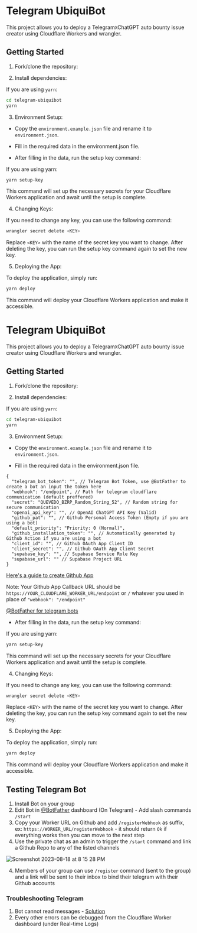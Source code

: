 # Telegram UbiquiBot

This project allows you to deploy a Telegram`X`ChatGPT auto bounty issue creator using Cloudflare Workers and wrangler.

## Getting Started

1. Fork/clone the repository:

2. Install dependencies:

If you are using `yarn`:

```bash
cd telegram-ubiquibot
yarn
```

3. Environment Setup:

- Copy the `environment.example.json` file and rename it to `environment.json`.

- Fill in the required data in the environment.json file.

- After filling in the data, run the setup key command:

If you are using yarn:

```bash
yarn setup-key
```

This command will set up the necessary secrets for your Cloudflare Workers application and await until the setup is complete.

4. Changing Keys:

If you need to change any key, you can use the following command:

```bash
wrangler secret delete <KEY>
```

Replace `<KEY>` with the name of the secret key you want to change. After deleting the key, you can run the setup key command again to set the new key.

5. Deploying the App:

To deploy the application, simply run:

```bash
yarn deploy
```

This command will deploy your Cloudflare Workers application and make it accessible.

# Telegram UbiquiBot

This project allows you to deploy a Telegram`X`ChatGPT auto bounty issue creator using Cloudflare Workers and wrangler.

## Getting Started

1. Fork/clone the repository:

2. Install dependencies:

If you are using `yarn`:

```bash
cd telegram-ubiquibot
yarn
```

3. Environment Setup:

- Copy the `environment.example.json` file and rename it to `environment.json`.

- Fill in the required data in the environment.json file.

```jsonc
{
  "telegram_bot_token": "", // Telegram Bot Token, use @BotFather to create a bot an input the token here
  "webhook": "/endpoint", // Path for telegram cloudflare communication (default preffered)
  "secret": "QUEVEDO_BZRP_Random_String_52", // Random string for secure communication
  "openai_api_key": "", // OpenAI ChatGPT API Key (Valid)
  "github_pat": "", // Github Personal Access Token (Empty if you are using a bot)
  "default_priority": "Priority: 0 (Normal)",
  "github_installation_token": "", // Automatically generated by Github Action if you are using a bot
  "client_id": "", // Github OAuth App Client ID
  "client_secret": "", // Github OAuth App Client Secret
  "supabase_key": "", // Supabase Service Role Key
  "supabase_url": "" // Supabase Project URL
}
```

[Here's a guide to create Github App](https://docs.github.com/en/apps/oauth-apps/building-oauth-apps/creating-an-oauth-app)

Note: Your Github App Callback URL should be `https://YOUR_CLOUDFLARE_WORKER_URL/endpoint` or `/` whatever you used in place of `"webhook": "/endpoint"`

[@BotFather for telegram bots](https://t.me/botfather)

- After filling in the data, run the setup key command:

If you are using yarn:

```bash
yarn setup-key
```

This command will set up the necessary secrets for your Cloudflare Workers application and await until the setup is complete.

4. Changing Keys:

If you need to change any key, you can use the following command:

```bash
wrangler secret delete <KEY>
```

Replace `<KEY>` with the name of the secret key you want to change. After deleting the key, you can run the setup key command again to set the new key.

5. Deploying the App:

To deploy the application, simply run:

```bash
yarn deploy
```

This command will deploy your Cloudflare Workers application and make it accessible.

## Testing Telegram Bot

1. Install Bot on your group
2. Edit Bot in [@BotFather](https://t.me/botfather) dashboard (On Telegram) - Add slash commands `/start`
3. Copy your Worker URL on Github and add `/registerWebhook` as suffix, ex: `https://WORKER_URL/registerWebhook` - it should return `Ok` if everything works then you can move to the next step
4. Use the private chat as an admin to trigger the `/start` command and link a Github Repo to any of the listed channels

![Screenshot 2023-08-18 at 8 15 28 PM](https://github.com/ubiquity/telegram-ubiquibot/assets/51956013/4e3d9313-af18-406e-9c91-3efcc372eb54)

4. Members of your group can use `/register` command (sent to the group) and a link will be sent to their inbox to bind their telegram with their Github accounts

### Troubleshooting Telegram

1. Bot cannot read messages - [Solution](https://www.teleme.io/articles/group_privacy_mode_of_telegram_bots?hl=en)
2. Every other errors can be debugged from the Cloudflare Worker dashboard (under Real-time Logs)
